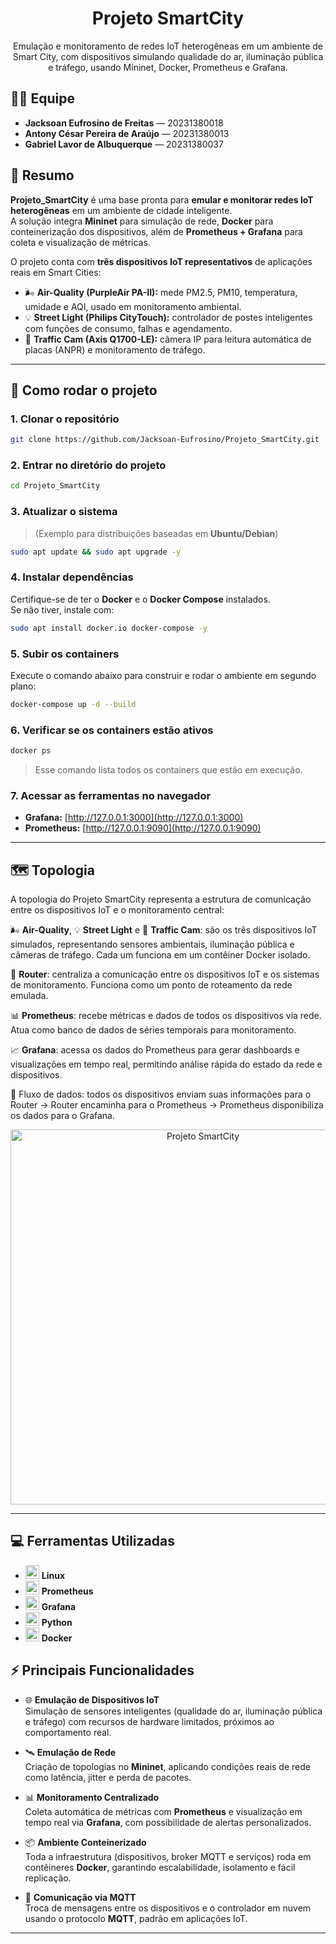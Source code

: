 <h1 align="center">Projeto SmartCity</h1>

<p align="center">
Emulação e monitoramento de redes IoT heterogêneas em um ambiente de Smart City, com dispositivos simulando qualidade do ar, iluminação pública e tráfego, usando Mininet, Docker, Prometheus e Grafana.
</p>


## 🧔🏻 Equipe

- **Jacksoan Eufrosino de Freitas** — 20231380018 
- **Antony César Pereira de Araújo** — 20231380013  
- **Gabriel Lavor de Albuquerque** — 20231380037

## 📝 Resumo

**Projeto_SmartCity** é uma base pronta para **emular e monitorar redes IoT heterogêneas** em um ambiente de cidade inteligente.  
A solução integra **Mininet** para simulação de rede, **Docker** para conteinerização dos dispositivos, além de **Prometheus + Grafana** para coleta e visualização de métricas.

O projeto conta com **três dispositivos IoT representativos** de aplicações reais em Smart Cities:

- 🌬️ **Air-Quality (PurpleAir PA-II):** mede PM2.5, PM10, temperatura, umidade e AQI, usado em monitoramento ambiental.  
- 💡 **Street Light (Philips CityTouch):** controlador de postes inteligentes com funções de consumo, falhas e agendamento.  
- 🚦 **Traffic Cam (Axis Q1700-LE):** câmera IP para leitura automática de placas (ANPR) e monitoramento de tráfego.  

---

## 🚀 Como rodar o projeto

### 1. Clonar o repositório
```bash
git clone https://github.com/Jacksoan-Eufrosino/Projeto_SmartCity.git
```

### 2. Entrar no diretório do projeto
```bash
cd Projeto_SmartCity
```

### 3. Atualizar o sistema
> (Exemplo para distribuições baseadas em **Ubuntu/Debian**)
```bash
sudo apt update && sudo apt upgrade -y
```

### 4. Instalar dependências
Certifique-se de ter o **Docker** e o **Docker Compose** instalados.  
Se não tiver, instale com:
```bash
sudo apt install docker.io docker-compose -y
```

### 5. Subir os containers
Execute o comando abaixo para construir e rodar o ambiente em segundo plano:
```bash
docker-compose up -d --build
```

### 6. Verificar se os containers estão ativos
```bash
docker ps
```
> Esse comando lista todos os containers que estão em execução.

### 7. Acessar as ferramentas no navegador
- **Grafana:** [http://127.0.0.1:3000](http://127.0.0.1:3000)  
- **Prometheus:** [http://127.0.0.1:9090](http://127.0.0.1:9090)
  
---

## 🗺️ Topologia

A topologia do Projeto SmartCity representa a estrutura de comunicação entre os dispositivos IoT e o monitoramento central:

🌬️ **Air-Quality**, 💡 **Street Light** e 🚦 **Traffic Cam**: são os três dispositivos IoT simulados, representando sensores ambientais, iluminação pública e câmeras de tráfego. Cada um funciona em um contêiner Docker isolado.

📶 **Router**: centraliza a comunicação entre os dispositivos IoT e os sistemas de monitoramento. Funciona como um ponto de roteamento da rede emulada.

📊 **Prometheus**: recebe métricas e dados de todos os dispositivos via rede. Atua como banco de dados de séries temporais para monitoramento.

📈 **Grafana**: acessa os dados do Prometheus para gerar dashboards e visualizações em tempo real, permitindo análise rápida do estado da rede e dispositivos.

🔄 Fluxo de dados: todos os dispositivos enviam suas informações para o Router → Router encaminha para o Prometheus → Prometheus disponibiliza os dados para o Grafana.

<p align="center">
  <img src="https://github.com/antonyllz/IpApi/blob/main/img01.png?raw=true" alt="Projeto SmartCity" width="600"/> 
</p>

---

## 💻 Ferramentas Utilizadas

- <img src="https://cdn.jsdelivr.net/gh/devicons/devicon/icons/linux/linux-original.svg" width="22" height="22" /> **Linux**  
- <img src="https://prometheus.io/twitter-image.png?b370f6418ef38b42" width="22" height="22" /> **Prometheus**  
- <img src="https://cdn.iconscout.com/icon/free/png-256/free-grafana-logo-icon-svg-png-download-2944910.png" width="22" height="22" /> **Grafana**  
- <img src="https://cdn.jsdelivr.net/gh/devicons/devicon/icons/python/python-original.svg" width="22" height="22" /> **Python**  
- <img src="https://cdn.jsdelivr.net/gh/devicons/devicon/icons/docker/docker-original.svg" width="22" height="22" /> **Docker**  



## ⚡ Principais Funcionalidades

- 🌐 **Emulação de Dispositivos IoT**  
  Simulação de sensores inteligentes (qualidade do ar, iluminação pública e tráfego) com recursos de hardware limitados, próximos ao comportamento real.  

- 🛰️ **Emulação de Rede**  
  Criação de topologias no **Mininet**, aplicando condições reais de rede como latência, jitter e perda de pacotes.  

- 📊 **Monitoramento Centralizado**  
  Coleta automática de métricas com **Prometheus** e visualização em tempo real via **Grafana**, com possibilidade de alertas personalizados.  

- 📦 **Ambiente Conteinerizado**  
  Toda a infraestrutura (dispositivos, broker MQTT e serviços) roda em contêineres **Docker**, garantindo escalabilidade, isolamento e fácil replicação.  

- 🔄 **Comunicação via MQTT**  
  Troca de mensagens entre os dispositivos e o controlador em nuvem usando o protocolo **MQTT**, padrão em aplicações IoT.  


---
